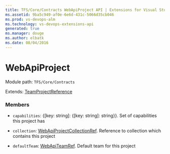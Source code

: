 ```yaml
---
title: TFS/Core/Contracts WebApiProject API | Extensions for Visual Studio Team Services
ms.assetid: 9ba5c949-af0e-6e6d-431c-5066d35cb046
ms.prod: vs-devops-alm
ms.technology: vs-devops-extensions-api
generated: true
ms.manager: douge
ms.author: elbatk
ms.date: 08/04/2016
---
```


# WebApiProject

Module path: `TFS/Core/Contracts`

Extends: [TeamProjectReference](../../../TFS/Core/Contracts/TeamProjectReference.md)

### Members

* `capabilities`: {[key: string]: {[key: string]: string}}. Set of capabilities this project has

* `collection`: [WebApiProjectCollectionRef](../../../TFS/Core/Contracts/WebApiProjectCollectionRef.md). Reference to collection which contains this project

* `defaultTeam`: [WebApiTeamRef](../../../TFS/Core/Contracts/WebApiTeamRef.md). Default team for this project

